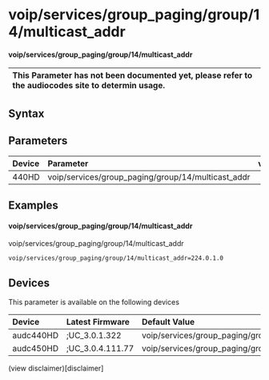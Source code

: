 ﻿---
description: voip/services/group_paging/group/14/multicast_addr
search: false
---

# voip/services/group_paging/group/14/multicast_addr

#### voip/services/group_paging/group/14/multicast_addr


| This Parameter has not been documented yet, please refer to the audiocodes site to determin usage.  | 
| :--- |

## Syntax

## Parameters
|Device|Parameter|value|Description|
|:---|:---|:---|:---|
| 440HD | voip/services/group_paging/group/14/multicast_addr |  |  |

## Examples
#### voip/services/group_paging/group/14/multicast_addr

voip/services/group_paging/group/14/multicast_addr

```
voip/services/group_paging/group/14/multicast_addr=224.0.1.0
```

## Devices
This parameter is available on the following devices

| Device | Latest Firmware | Default Value |
|:---|:---|:---|
| audc440HD | ;UC_3.0.1.322 | voip/services/group_paging/group/14/multicast_addr=224.0.1.0 
| audc450HD | ;UC_3.0.4.111.77 | voip/services/group_paging/group/14/multicast_addr=224.0.1.0 

(view disclaimer)[disclaimer]
